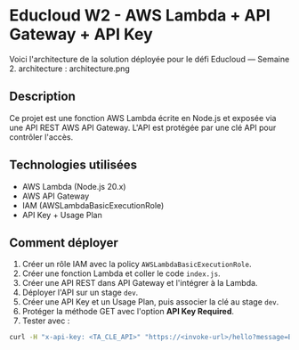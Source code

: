 # Educloud W2 - AWS Lambda + API Gateway + API Key

Voici l'architecture de la solution déployée pour le défi Educloud — Semaine 2.
architecture :  architecture.png

## Description
Ce projet est une fonction AWS Lambda écrite en Node.js et exposée via une API REST AWS API Gateway.
L'API est protégée par une clé API pour contrôler l'accès.

## Technologies utilisées
- AWS Lambda (Node.js 20.x)
- AWS API Gateway
- IAM (AWSLambdaBasicExecutionRole)
- API Key + Usage Plan

## Comment déployer
1. Créer un rôle IAM avec la policy `AWSLambdaBasicExecutionRole`.
2. Créer une fonction Lambda et coller le code `index.js`.
3. Créer une API REST dans API Gateway et l'intégrer à la Lambda.
4. Déployer l'API sur un stage `dev`.
5. Créer une API Key et un Usage Plan, puis associer la clé au stage `dev`.
6. Protéger la méthode GET avec l'option **API Key Required**.
7. Tester avec :
```bash
curl -H "x-api-key: <TA_CLE_API>" "https://<invoke-url>/hello?message=Bonjour"

